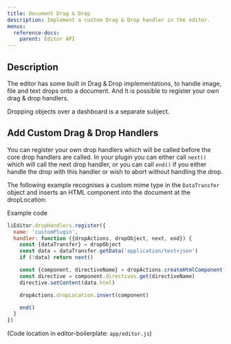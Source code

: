 ```yaml
---
title: Document Drag & Drop
description: Implement a custom Drag & Drop handler in the editor.
menus:
  reference-docs:
    parent: Editor API
---
```


## Description

The editor has some built in Drag & Drop implementations, to handle image, file and text drops onto a document. And It is possible to register your own drag & drop handlers.

Dropping objects over a dashboard is a separate subject.


## Add Custom Drag & Drop Handlers

You can register your own drop handlers which will be called before the core drop handlers
are called. In your plugin you can either call `next()` which will call the next drop handler, or you can call `end()` if you either handle the drop with this handler or wish to
abort without handling the drop.


The following example recognises a custom mime type in the `DataTransfer` object and inserts an HTML component into the document at the dropLocation:

Example code
```js
liEditor.dropHandlers.register({
  name: 'customPlugin',
  handler: function ({dropActions, dropObject, next, end}) {
    const {dataTransfer} = dropObject
    const data = dataTransfer.getData('application/test+json')
    if (!data) return next()

    const {component, directiveName} = dropActions.createHtmlComponent()
    const directive = component.directives.get(directiveName)
    directive.setContent(data.html)

    dropActions.dropLocation.insert(component)

    end()
  }
})
```
(Code location in editor-boilerplate: `app/editor.js`)
